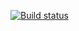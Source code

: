 [![Build status](https://ci.appveyor.com/api/projects/status/bfn2yx1lv1cxi64m?svg=true)](https://ci.appveyor.com/project/Zicio/async-await)